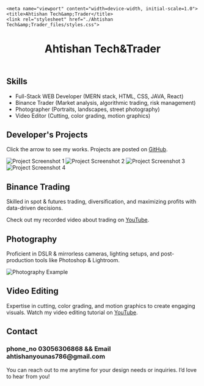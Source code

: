 <!DOCTYPE html>
<!-- saved from url=(0032)http://127.0.0.1:5500/index.html -->
<html lang="en"><head><meta http-equiv="Content-Type" content="text/html; charset=UTF-8">
    
    <meta name="viewport" content="width=device-width, initial-scale=1.0">
    <title>Ahtishan Tech&amp;Trader</title>
    <link rel="stylesheet" href="./Ahtishan Tech&amp;Trader_files/styles.css">
</head>
<body>
    <header>
        <h1>Ahtishan Tech&amp;Trader</h1>
    </header>
    <section class="skills">
        <h2>Skills</h2>
        <ul>
            <li>Full-Stack WEB Developer (MERN stack, HTML, CSS, JAVA, React)</li>
            <li>Binance Trader (Market analysis, algorithmic trading, risk management)</li>
            <li>Photographer (Portraits, landscapes, street photography)</li>
            <li>Video Editor (Cutting, color grading, motion graphics)</li>
        </ul>
    </section>
    <section class="projects">
        <h2>Developer's Projects</h2>
        <p>Click the arrow to see my works. Projects are posted on <a href="https://github.com/" target="_blank">GitHub</a>.</p>
        <img src="./Ahtishan Tech&amp;Trader_files/Screenshot_2025-03-16_041844.png" alt="Project Screenshot 1">
        <img src="./Ahtishan Tech&amp;Trader_files/Screenshot_2025-03-16_044024.png" alt="Project Screenshot 2">
        <img src="./Ahtishan Tech&amp;Trader_files/Screenshot_2025-03-16_044134.png" alt="Project Screenshot 3">
        <img src="./Ahtishan Tech&amp;Trader_files/Screenshot_2025-03-16_044419.png" alt="Project Screenshot 4">
    </section>
    <section class="trading">
        <h2>Binance Trading</h2>
        <p>Skilled in spot &amp; futures trading, diversification, and maximizing profits with data-driven decisions.</p>
        <p>Check out my recorded video about trading on <a href="https://www.youtube.com/" target="_blank">YouTube</a>.</p>
    </section>
    <section class="photography">
        <h2>Photography</h2>
        <p>Proficient in DSLR &amp; mirrorless cameras, lighting setups, and post-production tools like Photoshop &amp; Lightroom.</p>
        <img src="./Ahtishan Tech&amp;Trader_files/WhatsApp_Image_2025-03-16_at_03.03.37_6ff244e4.jpg" alt="Photography Example">
    </section>
    <section class="video-editing">
        <h2>Video Editing</h2>
        <p>Expertise in cutting, color grading, and motion graphics to create engaging visuals. Watch my video editing tutorial on <a href="https://www.youtube.com/" target="_blank">YouTube</a>.</p>
    </section>
    <footer>
        <h2>Contact </h2><h3>phone_no 03056306868 &amp;&amp; Email ahtishanyounas786@gmail.com</h3> 
        <p>You can reach out to me anytime for your design needs or inquiries. I’d love to hear from you!</p>
    </footer>
<!-- Code injected by live-server -->
<script>
	// <![CDATA[  <-- For SVG support
	if ('WebSocket' in window) {
		(function () {
			function refreshCSS() {
				var sheets = [].slice.call(document.getElementsByTagName("link"));
				var head = document.getElementsByTagName("head")[0];
				for (var i = 0; i < sheets.length; ++i) {
					var elem = sheets[i];
					var parent = elem.parentElement || head;
					parent.removeChild(elem);
					var rel = elem.rel;
					if (elem.href && typeof rel != "string" || rel.length == 0 || rel.toLowerCase() == "stylesheet") {
						var url = elem.href.replace(/(&|\?)_cacheOverride=\d+/, '');
						elem.href = url + (url.indexOf('?') >= 0 ? '&' : '?') + '_cacheOverride=' + (new Date().valueOf());
					}
					parent.appendChild(elem);
				}
			}
			var protocol = window.location.protocol === 'http:' ? 'ws://' : 'wss://';
			var address = protocol + window.location.host + window.location.pathname + '/ws';
			var socket = new WebSocket(address);
			socket.onmessage = function (msg) {
				if (msg.data == 'reload') window.location.reload();
				else if (msg.data == 'refreshcss') refreshCSS();
			};
			if (sessionStorage && !sessionStorage.getItem('IsThisFirstTime_Log_From_LiveServer')) {
				console.log('Live reload enabled.');
				sessionStorage.setItem('IsThisFirstTime_Log_From_LiveServer', true);
			}
		})();
	}
	else {
		console.error('Upgrade your browser. This Browser is NOT supported WebSocket for Live-Reloading.');
	}
	// ]]>
</script>

</body></html>
